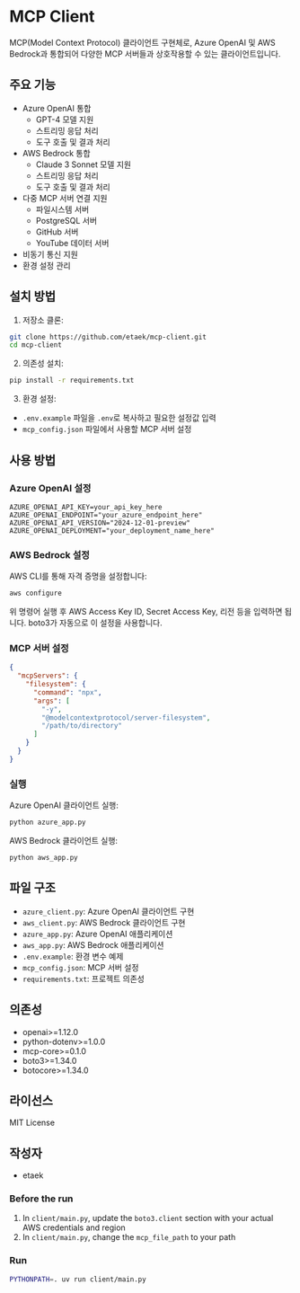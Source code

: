 # MCP Client

MCP(Model Context Protocol) 클라이언트 구현체로, Azure OpenAI 및 AWS Bedrock과 통합되어 다양한 MCP 서버들과 상호작용할 수 있는 클라이언트입니다.

## 주요 기능

- Azure OpenAI 통합
  - GPT-4 모델 지원
  - 스트리밍 응답 처리
  - 도구 호출 및 결과 처리
- AWS Bedrock 통합
  - Claude 3 Sonnet 모델 지원
  - 스트리밍 응답 처리
  - 도구 호출 및 결과 처리
- 다중 MCP 서버 연결 지원
  - 파일시스템 서버
  - PostgreSQL 서버
  - GitHub 서버
  - YouTube 데이터 서버
- 비동기 통신 지원
- 환경 설정 관리

## 설치 방법

1. 저장소 클론:

```bash
git clone https://github.com/etaek/mcp-client.git
cd mcp-client
```

2. 의존성 설치:

```bash
pip install -r requirements.txt
```

3. 환경 설정:

- `.env.example` 파일을 `.env`로 복사하고 필요한 설정값 입력
- `mcp_config.json` 파일에서 사용할 MCP 서버 설정

## 사용 방법

### Azure OpenAI 설정

```env
AZURE_OPENAI_API_KEY=your_api_key_here
AZURE_OPENAI_ENDPOINT="your_azure_endpoint_here"
AZURE_OPENAI_API_VERSION="2024-12-01-preview"
AZURE_OPENAI_DEPLOYMENT="your_deployment_name_here"
```

### AWS Bedrock 설정

AWS CLI를 통해 자격 증명을 설정합니다:

```bash
aws configure
```

위 명령어 실행 후 AWS Access Key ID, Secret Access Key, 리전 등을 입력하면 됩니다.
boto3가 자동으로 이 설정을 사용합니다.

### MCP 서버 설정

```json
{
  "mcpServers": {
    "filesystem": {
      "command": "npx",
      "args": [
        "-y",
        "@modelcontextprotocol/server-filesystem",
        "/path/to/directory"
      ]
    }
  }
}
```

### 실행

Azure OpenAI 클라이언트 실행:

```bash
python azure_app.py
```

AWS Bedrock 클라이언트 실행:

```bash
python aws_app.py
```

## 파일 구조

- `azure_client.py`: Azure OpenAI 클라이언트 구현
- `aws_client.py`: AWS Bedrock 클라이언트 구현
- `azure_app.py`: Azure OpenAI 애플리케이션
- `aws_app.py`: AWS Bedrock 애플리케이션
- `.env.example`: 환경 변수 예제
- `mcp_config.json`: MCP 서버 설정
- `requirements.txt`: 프로젝트 의존성

## 의존성

- openai>=1.12.0
- python-dotenv>=1.0.0
- mcp-core>=0.1.0
- boto3>=1.34.0
- botocore>=1.34.0

## 라이선스

MIT License

## 작성자

- etaek

### Before the run

1. In `client/main.py`, update the `boto3.client` section with your actual AWS credentials and region
2. In `client/main.py`, change the `mcp_file_path` to your path

### Run

```bash
PYTHONPATH=. uv run client/main.py
```
